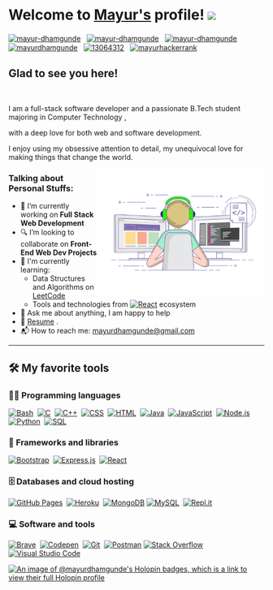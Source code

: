 # Welcome to [Mayur's](https://mayurdhamgunde.me/) profile! <a href="https://www.mayurdhamgunde.me/"> <img src="https://media.giphy.com/media/hvRJCLFzcasrR4ia7z/giphy.gif" width="25px"></a>

<a href="https://www.linkedin.com/in/mayur-dhamgunde-94b9ab226/" target="_blank"><img align="center" src="https://raw.githubusercontent.com/rahuldkjain/github-profile-readme-generator/master/src/images/icons/Social/linked-in-alt.svg" alt="mayur-dhamgunde" height="30" width="40" /></a>
&nbsp;
<a href="https://twitter.com/_mayur_075" target="_blank"><img align="center" src="https://raw.githubusercontent.com/rahuldkjain/github-profile-readme-generator/master/src/images/icons/Social/twitter.svg" alt="mayur-dhamgunde" height="30" width="40" /></a>
&nbsp;
<a href="https://www.instagram.com/_mayur_75/" target="_blank"><img align="center" src="https://raw.githubusercontent.com/rahuldkjain/github-profile-readme-generator/master/src/images/icons/Social/instagram.svg" alt="mayur-dhamgunde" height="30" width="40" /></a>
&nbsp;
<a href="https://leetcode.com/mayurdhamgunde/" target="_blank"><img align="center" src="https://raw.githubusercontent.com/rahuldkjain/github-profile-readme-generator/master/src/images/icons/Social/leet-code.svg" alt="mayurdhamgunde" height="30" width="40" /></a>
&nbsp;
<a href="https://stackoverflow.com/users/21095126/mayur1402" target="_blank"><img align="center" src="https://raw.githubusercontent.com/rahuldkjain/github-profile-readme-generator/master/src/images/icons/Social/stack-overflow.svg" alt="13064312" height="30" width="40" /></a>
&nbsp;
<a href="https://www.hackerrank.com/mayurdhamgunde" target="_blank"><img align="center" src="https://raw.githubusercontent.com/rahuldkjain/github-profile-readme-generator/master/src/images/icons/Social/hackerrank.svg" alt="mayurhackerrank" height="30" width="40" /></a>
&nbsp;

<h2> Glad to see you here!</h2> &nbsp; 

I am a full-stack software developer and a passionate B.Tech student majoring in Computer Technology ,

with a deep love for both web and software development.

I enjoy using my obsessive attention to detail, my unequivocal love for making things that change the world.

<img align="right" alt="GIF" src="https://github.com/Mayurdhamgunde/Mayurdhamgunde/blob/main/coding.gif?raw=true" width="330" height="250" />


### Talking about Personal Stuffs:

- 🔭 I’m currently working on **Full Stack Web Development**
- 🔍 I’m looking to collaborate on <strong>Front-End Web Dev Projects</strong>
- 🌱 I'm currently learning:
  - Data Structures and Algorithms on [LeetCode](https://leetcode.com/mayurdhamgunde/)
  - Tools and technologies from <a href="#"><img alt="React" src="https://img.shields.io/badge/React-20232a.svg?logo=react&logoColor=%2361DAFB"></a> ecosystem
- 💬 Ask me about anything, I am happy to help
- 📝 [Resume](https://drive.google.com/file/d/1eVEpS_Pw4Ra01l6Kz8tXwq71AqJ7jv2Z/view?usp=sharing) .
- 📬 How to reach me: [mayurdhamgunde@gmail.com](mailto:mayurdhamgunde@gmail.com)
&nbsp;

---

## 🛠️ My favorite tools

### 👨‍💻 Programming languages

<p>
    <a href="#"><img alt="Bash" src="https://img.shields.io/badge/Bash-121011.svg?logo=gnu-bash&logoColor=white"></a>&nbsp;
    <a href="#"><img alt="C" src="https://custom-icon-badges.herokuapp.com/badge/C-03599C.svg?logo=c-in-hexagon&logoColor=white"></a>&nbsp;
    <a href="#"><img alt="C++" src="https://custom-icon-badges.herokuapp.com/badge/C++-9C033A.svg?logo=cpp2&logoColor=white"></a>&nbsp;
    <a href="#"><img alt="CSS" src="https://img.shields.io/badge/CSS-1572B6.svg?logo=css3&logoColor=white"></a>&nbsp;
    <a href="#"><img alt="HTML" src="https://img.shields.io/badge/HTML-E34F26.svg?logo=html5&logoColor=white"></a>&nbsp;
    <a href="#"><img alt="Java" src="https://img.shields.io/badge/Java-007396.svg?logo=java&logoColor=white"></a>&nbsp;
    <a href="#"><img alt="JavaScript" src="https://img.shields.io/badge/JavaScript-F7DF1E.svg?logo=javascript&logoColor=black"></a>&nbsp;
    <a href="#"><img alt="Node.js" src="https://img.shields.io/badge/Node.js-43853D.svg?logo=node.js&logoColor=white"></a>&nbsp;
    <a href="#"><img alt="Python" src="https://img.shields.io/badge/Python-14354C.svg?logo=python&logoColor=white"></a>&nbsp;
    <a href="#"><img alt="SQL" src="https://custom-icon-badges.herokuapp.com/badge/SQL-025E8C.svg?logo=database&logoColor=white"></a>&nbsp;
</p>
                  
### 🧰 Frameworks and libraries

<p>
    <a href="#"><img alt="Bootstrap" src="https://img.shields.io/badge/Bootstrap-7952B3.svg?logo=bootstrap&logoColor=white"></a>&nbsp;
    <a href="#"><img alt="Express.js" src="https://img.shields.io/badge/Express.js-404d59.svg?logo=express&logoColor=white"></a>&nbsp;
    <a href="#"><img alt="React" src="https://img.shields.io/badge/React-20232a.svg?logo=react&logoColor=%2361DAFB"></a>&nbsp;
</p>

### 🗄️ Databases and cloud hosting

<p>
    <a href="#"><img alt="GitHub Pages" src="https://img.shields.io/badge/GitHub%20Pages-327FC7.svg?logo=github&logoColor=white"></a>&nbsp;
    <a href="#"><img alt="Heroku" src="https://img.shields.io/badge/Heroku-430098.svg?logo=heroku&logoColor=white"></a>&nbsp;
    <a href="#"><img alt="MongoDB" src ="https://img.shields.io/badge/MongoDB-4ea94b.svg?logo=mongodb&logoColor=white"></a>
    <a href="#"><img alt="MySQL" src="https://img.shields.io/badge/MySQL-00f.svg?logo=mysql&logoColor=white"></a>&nbsp;
    <a href="#"><img alt="Repl.it" src="https://img.shields.io/badge/Repl.it-0D101E.svg?logo=Replit&logoColor=white"></a>&nbsp;
</p>

### 💻 Software and tools

<p>
    <a href="#"><img alt="Brave" src="https://img.shields.io/badge/-Brave-FB542B?logo=brave&logoColor=white"></a>&nbsp;
    <a href="#"><img alt="Codepen" src="https://img.shields.io/badge/Codepen-000000.svg?logo=codepen&logoColor=white"></a>&nbsp;
    <a href="#"><img alt="Git" src="https://img.shields.io/badge/Git-F05033.svg?logo=git&logoColor=white"></a>&nbsp;
    <a href="#"><img alt="Postman" src="https://img.shields.io/badge/Postman-FF6C37?logo=postman&logoColor=white"></a>
    <a href="#"><img alt="Stack Overflow" src="https://img.shields.io/badge/-Stack%20Overflow-FE7A16?logo=stack-overflow&logoColor=white"></a>
    <a href="#"><img alt="Visual Studio Code" src="https://img.shields.io/badge/Visual%20Studio%20Code-0078d7.svg?logo=visual-studio-code&logoColor=white"></a>&nbsp;
</p>

                  
[![An image of @mayurdhamgunde's Holopin badges, which is a link to view their full Holopin profile](https://holopin.me/mayurdhamgunde)](https://holopin.io/@mayurdhamgunde)

